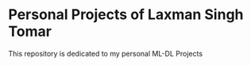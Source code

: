 # Personal Projects of Laxman Singh Tomar

This repository is dedicated to my personal ML-DL Projects
